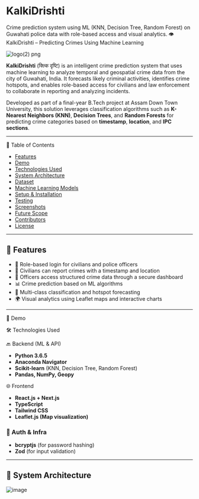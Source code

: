 # KalkiDrishti
Crime prediction system using ML (KNN, Decision Tree, Random Forest) on Guwahati police data with role-based access and visual analytics.
👁️ KalkiDrishti – Predicting Crimes Using Machine Learning



![logo(2) png](https://github.com/user-attachments/assets/9c49527b-e284-4f30-907d-9f6f17c1bab2)



**KalkiDrishti** (क्ल्कि दृष्टि) is an intelligent crime prediction system that uses machine learning to analyze temporal and geospatial crime data from the city of Guwahati, India. It forecasts likely criminal activities, identifies crime hotspots, and enables role-based access for civilians and law enforcement to collaborate in reporting and analyzing incidents.  

Developed as part of a final-year B.Tech project at Assam Down Town University, this solution leverages classification algorithms such as **K-Nearest Neighbors (KNN)**, **Decision Trees**, and **Random Forests** for predicting crime categories based on **timestamp**, **location**, and **IPC sections**.

---

📌 Table of Contents

- [Features](#features)
- [Demo](#demo)
- [Technologies Used](#technologies-used)
- [System Architecture](#system-architecture)
- [Dataset](#dataset)
- [Machine Learning Models](#machine-learning-models)
- [Setup & Installation](#setup--installation)
- [Testing](#testing)
- [Screenshots](#screenshots)
- [Future Scope](#future-scope)
- [Contributors](#contributors)
- [License](#license)

---

## 🚀 Features

- 🔐 Role-based login for civilians and police officers
- 📝 Civilians can report crimes with a timestamp and location
- 📂 Officers access structured crime data through a secure dashboard
- 📊 Crime prediction based on ML algorithms
- 🧠 Multi-class classification and hotspot forecasting
- 🌍 Visual analytics using Leaflet maps and interactive charts

---

🎥 Demo



🛠️ Technologies Used

🔙 Backend (ML & API)
- **Python 3.6.5**
- **Anaconda Navigator**
- **Scikit-learn** (KNN, Decision Tree, Random Forest)
- **Pandas, NumPy, Geopy**

🌐 Frontend
- **React.js + Next.js**
- **TypeScript**
- **Tailwind CSS**
- **Leaflet.js (Map visualization)**

### 🔐 Auth & Infra
- **bcryptjs** (for password hashing)
- **Zod** (for input validation)

---

## 🧠 System Architecture

![image](https://github.com/user-attachments/assets/1e9a50b7-07a3-4657-b60a-e1901138f999)


